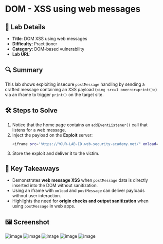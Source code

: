 # DOM - XSS using web messages

## 📌 Lab Details
- **Title**: DOM XSS using web messages
- **Difficulty**: Practitioner
- **Category**: DOM-based vulnerability
- **Lab URL**:

## 🔍 Summary
This lab shows exploiting insecure `postMessage` handling by sending a crafted message containing an XSS payload (`<img src=1 onerror=print()>`) via an iframe to trigger `print()` on the target site.

## 🛠 Steps to Solve
1. Notice that the home page contains an `addEventListener()` call that listens for a web message.
2. Inject the payload on the **Exploit** server:
   ```sh
   <iframe src="https://YOUR-LAB-ID.web-security-academy.net/" onload="this.contentWindow.postMessage('<img src=1 onerror=print()>','*')">
   ```
3. Store the exploit and deliver it to the victim.

## 📖 Key Takeaways
- Demonstrates **web message XSS** when `postMessage` data is directly inserted into the DOM without sanitization.
- Using an iframe with `onload` and `postMessage` can deliver payloads without user interaction.
- Highlights the need for **origin checks and output sanitization** when using `postMessage` in web apps.

## 🖼️ Screenshot 
![image](https://github.com/user-attachments/assets/88a20d16-7a79-4833-aa11-f7853927b42f)
![image](https://github.com/user-attachments/assets/245581fc-5c71-4552-9ace-262897f45e83)
![image](https://github.com/user-attachments/assets/af8e4991-cbdb-4d82-acc9-dce64d7a8470)
![image](https://github.com/user-attachments/assets/22980211-2e07-45c2-b336-fe85a4e44cd7)
![image](https://github.com/user-attachments/assets/44ea0561-0d66-4ea0-83ac-065619785122)
